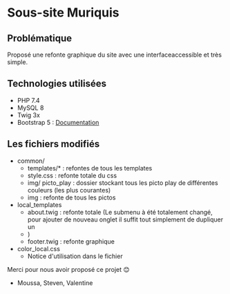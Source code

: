 # Sous-site Muriquis 

## Problématique 

Proposé une refonte graphique du site avec une interfaceaccessible et très simple. 

## Technologies utilisées

- PHP 7.4
- MySQL 8
- Twig 3x
- Bootstrap 5 : [Documentation](https://getbootstrap.com/docs/5.0/getting-started/introduction/)

## Les fichiers modifiés

- common/
    - templates/* : refontes de tous les templates
    - style.css : refonte totale du css
    - img/ picto_play : dossier stockant tous les picto play de différentes couleurs (les plus courantes)
    - img : refonte de tous les pictos
- local_templates
    - about.twig : refonte totale (Le submenu à été totalement changé, pour ajouter de nouveau onglet il suffit tout simplement de dupliquer un <li>)
    - footer.twig : refonte graphique
- color_local.css
    - Notice d'utilisation dans le fichier


Merci pour nous avoir proposé ce projet 😊
- Moussa, Steven, Valentine 